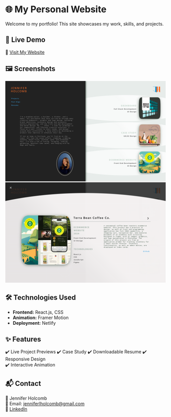 # 🌐 My Personal Website  

Welcome to my portfolio! This site showcases my work, skills, and projects.

## 🚀 Live Demo  
🔗 [Visit My Website](https://jenholcomb.netlify.app)  

## 🖼️ Screenshots  
<p align="center">
  <img src="./public/img/portfolioScreen1.png" alt="Homepage Screenshot" width="600"/>
  <img src="./public/img/portfolioScreen3.png" alt="Projects Section" width="600"/>
</p>

## 🛠️ Technologies Used  
- **Frontend:** React.js, CSS  
- **Animation:** Framer Motion  
- **Deployment:** Netlify  

## ✨ Features  
✔️ Live Project Previews 
✔️ Case Study 
✔️ Downloadable Resume
✔️ Responsive Design  
✔️ Interactive Animation   

## 📬 Contact  
👤 Jennifer Holcomb  
📧 Email: jenniferlholcomb@gmail.com  
🔗 [LinkedIn](https://www.linkedin.com/in/jennifer-holcomb-pdx/)
